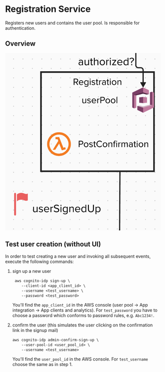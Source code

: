 # Registration Service

Registers new users and contains the user pool. Is responsible for authentication.

## Overview

![Overview registration service](overview.png)

## Test user creation (without UI)
In order to test creating a new user and invoking all subsequent events, execute the following commands:

1. sign up a new user

        aws cognito-idp sign-up \
           --client-id <app_client_id> \
           --username <test_username> \
           --password <test_password>

   You'll find the `app_client_id` in the AWS console (user pool -> App integration -> App clients and analytics).
   For `test_password` you have to choose a password which conforms to password rules, e.g. `Abc1234!`.

2. confirm the user (this simulates the user clicking on the confirmation link in the signup mail)

       aws cognito-idp admin-confirm-sign-up \
           --user-pool-id <user_pool_id> \
           --username <test_username>

   You'll find the `user_pool_id` in the AWS console. For `test_username` choose the same as in step 1.